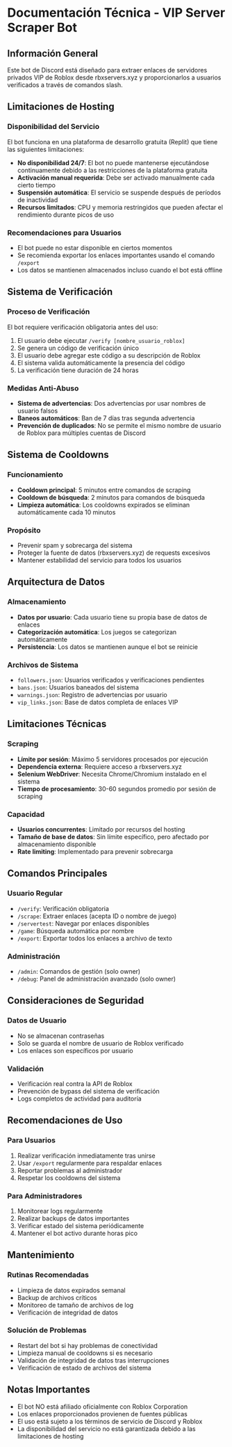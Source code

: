 
# Documentación Técnica - VIP Server Scraper Bot

## Información General

Este bot de Discord está diseñado para extraer enlaces de servidores privados VIP de Roblox desde rbxservers.xyz y proporcionarlos a usuarios verificados a través de comandos slash.

## Limitaciones de Hosting

### Disponibilidad del Servicio

El bot funciona en una plataforma de desarrollo gratuita (Replit) que tiene las siguientes limitaciones:

- **No disponibilidad 24/7**: El bot no puede mantenerse ejecutándose continuamente debido a las restricciones de la plataforma gratuita
- **Activación manual requerida**: Debe ser activado manualmente cada cierto tiempo
- **Suspensión automática**: El servicio se suspende después de períodos de inactividad
- **Recursos limitados**: CPU y memoria restringidos que pueden afectar el rendimiento durante picos de uso

### Recomendaciones para Usuarios

- El bot puede no estar disponible en ciertos momentos
- Se recomienda exportar los enlaces importantes usando el comando `/export`
- Los datos se mantienen almacenados incluso cuando el bot está offline

## Sistema de Verificación

### Proceso de Verificación

El bot requiere verificación obligatoria antes del uso:

1. El usuario debe ejecutar `/verify [nombre_usuario_roblox]`
2. Se genera un código de verificación único
3. El usuario debe agregar este código a su descripción de Roblox
4. El sistema valida automáticamente la presencia del código
5. La verificación tiene duración de 24 horas

### Medidas Anti-Abuso

- **Sistema de advertencias**: Dos advertencias por usar nombres de usuario falsos
- **Baneos automáticos**: Ban de 7 días tras segunda advertencia
- **Prevención de duplicados**: No se permite el mismo nombre de usuario de Roblox para múltiples cuentas de Discord

## Sistema de Cooldowns

### Funcionamiento

- **Cooldown principal**: 5 minutos entre comandos de scraping
- **Cooldown de búsqueda**: 2 minutos para comandos de búsqueda
- **Limpieza automática**: Los cooldowns expirados se eliminan automáticamente cada 10 minutos

### Propósito

- Prevenir spam y sobrecarga del sistema
- Proteger la fuente de datos (rbxservers.xyz) de requests excesivos
- Mantener estabilidad del servicio para todos los usuarios

## Arquitectura de Datos

### Almacenamiento

- **Datos por usuario**: Cada usuario tiene su propia base de datos de enlaces
- **Categorización automática**: Los juegos se categorizan automáticamente
- **Persistencia**: Los datos se mantienen aunque el bot se reinicie

### Archivos de Sistema

- `followers.json`: Usuarios verificados y verificaciones pendientes
- `bans.json`: Usuarios baneados del sistema
- `warnings.json`: Registro de advertencias por usuario
- `vip_links.json`: Base de datos completa de enlaces VIP

## Limitaciones Técnicas

### Scraping

- **Límite por sesión**: Máximo 5 servidores procesados por ejecución
- **Dependencia externa**: Requiere acceso a rbxservers.xyz
- **Selenium WebDriver**: Necesita Chrome/Chromium instalado en el sistema
- **Tiempo de procesamiento**: 30-60 segundos promedio por sesión de scraping

### Capacidad

- **Usuarios concurrentes**: Limitado por recursos del hosting
- **Tamaño de base de datos**: Sin límite específico, pero afectado por almacenamiento disponible
- **Rate limiting**: Implementado para prevenir sobrecarga

## Comandos Principales

### Usuario Regular

- `/verify`: Verificación obligatoria
- `/scrape`: Extraer enlaces (acepta ID o nombre de juego)
- `/servertest`: Navegar por enlaces disponibles
- `/game`: Búsqueda automática por nombre
- `/export`: Exportar todos los enlaces a archivo de texto

### Administración

- `/admin`: Comandos de gestión (solo owner)
- `/debug`: Panel de administración avanzado (solo owner)

## Consideraciones de Seguridad

### Datos de Usuario

- No se almacenan contraseñas
- Solo se guarda el nombre de usuario de Roblox verificado
- Los enlaces son específicos por usuario

### Validación

- Verificación real contra la API de Roblox
- Prevención de bypass del sistema de verificación
- Logs completos de actividad para auditoría

## Recomendaciones de Uso

### Para Usuarios

1. Realizar verificación inmediatamente tras unirse
2. Usar `/export` regularmente para respaldar enlaces
3. Reportar problemas al administrador
4. Respetar los cooldowns del sistema

### Para Administradores

1. Monitorear logs regularmente
2. Realizar backups de datos importantes
3. Verificar estado del sistema periódicamente
4. Mantener el bot activo durante horas pico

## Mantenimiento

### Rutinas Recomendadas

- Limpieza de datos expirados semanal
- Backup de archivos críticos
- Monitoreo de tamaño de archivos de log
- Verificación de integridad de datos

### Solución de Problemas

- Restart del bot si hay problemas de conectividad
- Limpieza manual de cooldowns si es necesario
- Validación de integridad de datos tras interrupciones
- Verificación de estado de archivos del sistema

## Notas Importantes

- El bot NO está afiliado oficialmente con Roblox Corporation
- Los enlaces proporcionados provienen de fuentes públicas
- El uso está sujeto a los términos de servicio de Discord y Roblox
- La disponibilidad del servicio no está garantizada debido a las limitaciones de hosting
